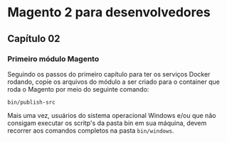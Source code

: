 # Magento 2 para desenvolvedores

## Capítulo 02
### Primeiro módulo Magento

Seguindo os passos do primeiro capítulo para ter os serviços Docker rodando, copíe os arquivos do módulo a ser criado para o container que roda o Magento por meio do seguinte comando:

```
bin/publish-src
```

Mais uma vez, usuários do sistema operacional Windows e/ou que não consigam executar os scritp's da pasta bin em sua máquina, devem recorrer aos comandos completos na pasta `bin/windows`. 
